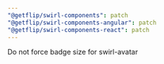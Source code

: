 ```yaml
---
"@getflip/swirl-components": patch
"@getflip/swirl-components-angular": patch
"@getflip/swirl-components-react": patch
---
```


Do not force badge size for swirl-avatar
